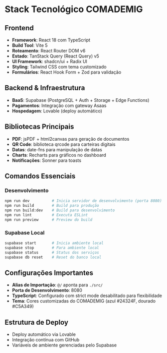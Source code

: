 # Stack Tecnológico COMADEMIG

## Frontend
- **Framework**: React 18 com TypeScript
- **Build Tool**: Vite 5
- **Roteamento**: React Router DOM v6
- **Estado**: TanStack Query (React Query) v5
- **UI Framework**: shadcn/ui + Radix UI
- **Styling**: Tailwind CSS com tema customizado
- **Formulários**: React Hook Form + Zod para validação

## Backend & Infraestrutura
- **BaaS**: Supabase (PostgreSQL + Auth + Storage + Edge Functions)
- **Pagamentos**: Integração com gateway Asaas
- **Hospedagem**: Lovable (deploy automático)

## Bibliotecas Principais
- **PDF**: jsPDF + html2canvas para geração de documentos
- **QR Code**: biblioteca qrcode para carteiras digitais
- **Datas**: date-fns para manipulação de datas
- **Charts**: Recharts para gráficos no dashboard
- **Notificações**: Sonner para toasts

## Comandos Essenciais

### Desenvolvimento
```bash
npm run dev          # Inicia servidor de desenvolvimento (porta 8080)
npm run build        # Build para produção
npm run build:dev    # Build para desenvolvimento
npm run lint         # Executa ESLint
npm run preview      # Preview do build
```

### Supabase Local
```bash
supabase start       # Inicia ambiente local
supabase stop        # Para ambiente local
supabase status      # Status dos serviços
supabase db reset    # Reset do banco local
```

## Configurações Importantes
- **Alias de Importação**: `@/` aponta para `./src/`
- **Porta de Desenvolvimento**: 8080
- **TypeScript**: Configurado com strict mode desabilitado para flexibilidade
- **Tema**: Cores customizadas do COMADEMIG (azul #24324F, dourado #C5A349)

## Estrutura de Deploy
- Deploy automático via Lovable
- Integração contínua com GitHub
- Variáveis de ambiente gerenciadas pelo Supabase